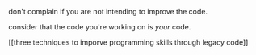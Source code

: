 don't complain if you are not intending to improve the code.

consider that the code you're working on is *your* code.

[[three techniques to imporve programming skills through legacy code]]

